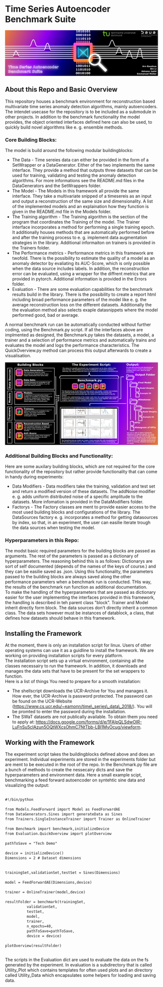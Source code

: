 # Time Series Autoencoder Benchmark Suite

![](.mdpictures/Banner.png)

## About this Repo and Basic Overview

This repository houses a benchmark environment for reconstruction based multivariate time series anomaly detection algorithms, mainly autoencoders.
The intendet usecase for the repository is to be included as a submodule in other projects. In addition to the benchmark functionality the model provides, the 
object oriented interfaces defined here can also be used, to quickly build novel algorithms like e. g. ensemble methods.<br>
### Core Building Blocks:
The model is build around the following modular buildingblocks:<br>

* The Data - Time sereies data can either be provided in the form of a SetWrapper or a DataGenerator. Either of the two implements the same interface. 
They provide a method that outputs three datasets that can be used for training, validating and testing the anomaly detection algorithms. For more informations 
see the README.md files in the DataGenerators and the SetWrappers folder.
* The Model -  The Models in this framework all provide the same interface. They take a multivariate snipped of a timesereis as an input and output a reconstruction
of the same size and dimensionality. A list of the implemented models and an explaination how they function is given in the README.md file in the Models folder.
* The Training algorithm - The Training algorithm is the section of the program that coordinates the Training of the model. The Trainer interface incorporates a method for performing a single training epoch. It additionally houses methods that are automatically performed before and after the training process to e. g. implement data augmentation strategies in the library. Additional informaiton on trainers is provided in the Trainers folder.
* The Performance metrics - Performance metrics in this framework are twofold. There is the possibility to estimate the quality of a model as an anomaly detector by evaliating
its AUC-Score, which is only possible when the data source includes labels. In addition, the reconstruction error can be evaluated, using a wrapper for the diffrent metrics that are provided in pytorch. Additional information is provided in the Errors folder.
* Evaluation - There are some evaluation capabilities for the benchmark results build in the library. There is the possibility to create a report html including broad performance parameters of the model like e. g. the average reconstruction loss on the different datasets. Additionally the the evaluation method also selects exaple datasnippets where the model performed good, bad or average.<br>

A normal benchmark run can be automatically conducted without further coding, using the Benchmark.py script. If all the interfaces above are implmented as designed, the Benchmark.py takes the datasets, a model, a trainer and a selection of performance metrics and automatically trains and evaluates the model and logs the performance characteristics. The QuickOverview.py method can process this output afterwards to create a visualisation.

![](.mdpictures/RepoOverview.png)

### Additional Building Blocks and Functionality:

Here are some auxilary building blocks, which are not required for the core functionality of the repository but rather provide functionality that can come in handy during experiments:

* Data Modifiers -  Data modifiers take the training, validation and test set and return a modified version of these datasets. The addNoise modifier e. g. adds uniform distributed noise of a specific amplitude to the datasets. More infomation is provided in the DataModifiers folder.
* Factorys -  The Factory classes are ment to provide easier access to the most used building blocks and configurations of the library. The DataSources factory e. g. incorporates a method for getting datasources by index, so that, in an experiment, the user can easilie iterate trough the data sources when testing the model.

### Hyperparameters in this Repo:

The modst basic required parameters for the building blocks are passed as arguments. The rest of the parameters is passed as a dictionary of hyperparameters.
The reasoning behind this is as follows: Dictionarys are sort of self documented (depends of the names of the keys of course.) and they can be easilie saved as .json. 
Using this functionality, the parameters passed to the building blocks are always saved along the other performance parameters when a benchmark run is conducted.
THis way, the results of the benchmark run function as additional documentation.<br>
To make the handling of the hyperparameters that are passed as dictionary easier for the user implementing the interfaces provided in this framework, the handling is described in teh parent class "block". Trainer and Model inherit directly form block. The data sources don't directly inherit a common class. The data sets however must be instances of datablock, a class, that defines how datasets should behave in this framework.

## Installing the Framework

At the moment, there is only an installation script for linux. Users of other operating systems can use it as a guidline to install the framework. We are working on providing installation scripts for every platform. <br>
The installation script sets up a virtual environment, containing all the classes necessairy to run the framework. In addition, it downloads and manages the data sets that have to be present for the set wrappers to function.<br>
Here is a list of things You need to prepare for a smooth installation:

* The shellscript downloads the UCR-Archive for You and manages it. How ever, the UCR-Archive is password protected. The password can be found on the UCR-Website (https://www.cs.ucr.edu/~eamonn/time\_series\_data\_2018/).
You will be promted to enter the password during the installation.
* The SWaT datasets are not publically available. To obtain them you need to apply at: https://docs.google.com/forms/d/e/1FAIpQLSdwOIR-LuFnSu5cIAzun5OQtWXcsOhmC7NtTbb-LBI1MyOcug/viewform.

## Working with the Framework

The experiment script takes the buildingblocks defined above and does an experiment. Individual experiments are stored in the experiments folder but are ment to be executed in the root of the repo.
In the Benchmark.py file are a bunch of methods to create the nessecairy dicts and save the hyperparameters and environment data.
Here a small example scipt, benchmarking a feed forward autoencoder on syntehtic sine data and visualizing the output:
<pre><code>
#!/bin/python

from Models.FeedForward import Model as FeedForwardAE
from DataGenerators.Sines import generateData as Sines
from Trainers.SingleInstanceTrainer import Trainer as OnlineTrainer

from Benchmark import benchmark,initializeDevice
from Evaluation.QuickOverview import plotOverview

pathToSave = "Tech Demo"

device = initializeDevice()
Dimensions = 2 # Dataset dimensions


trainingSet,validationSet,testSet = Sines(Dimensions)

model = FeedForwardAE(Dimensions,device)

trainer = OnlineTrainer(model,device)

resultFolder = benchmark(trainingSet,
          validationSet,
          testSet,
          model,
          trainer,
          n_epochs=40,
          pathToSave=pathToSave,
          device = device)

plotOverview(resultFolder)

</code></pre>

The scripts in the Evaluation dict are used to evaluate the data on the fs generated by the experiment. In evaluation is a subdirectory that is called Utility\_Plot which contains templates for often used plots and an directory called Utility\_Data which encapsulates some helpers for loading and saving data.



